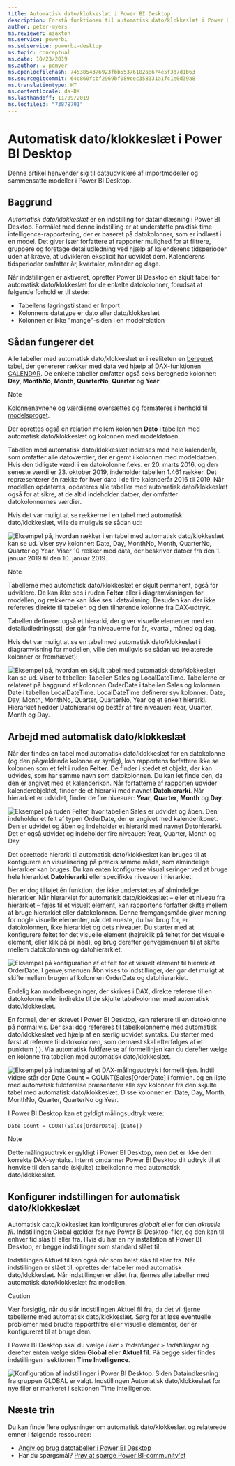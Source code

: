 ```yaml
---
title: Automatisk dato/klokkeslæt i Power BI Desktop
description: Forstå funktionen til automatisk dato/klokkeslæt i Power BI Desktop.
author: peter-myers
ms.reviewer: asaxton
ms.service: powerbi
ms.subservice: powerbi-desktop
ms.topic: conceptual
ms.date: 10/23/2019
ms.author: v-pemyer
ms.openlocfilehash: 7453854376923fbb55376182a8674e5f3d7d1b63
ms.sourcegitcommit: 64c860fcbf2969bf089cec358331a1fc1e0d39a8
ms.translationtype: HT
ms.contentlocale: da-DK
ms.lasthandoff: 11/09/2019
ms.locfileid: "73878791"
---
```

# <a name="auto-datetime-in-power-bi-desktop"></a>Automatisk dato/klokkeslæt i Power BI Desktop

Denne artikel henvender sig til dataudviklere af importmodeller og sammensatte modeller i Power BI Desktop.

## <a name="background"></a>Baggrund

_Automatisk dato/klokkeslæt_ er en indstilling for dataindlæsning i Power BI Desktop. Formålet med denne indstilling er at understøtte praktisk time intelligence-rapportering, der er baseret på datokolonner, som er indlæst i en model. Det giver især forfattere af rapporter mulighed for at filtrere, gruppere og foretage detailudledning ved hjælp af kalenderens tidsperioder uden at kræve, at udvikleren eksplicit har udviklet dem. Kalenderens tidsperioder omfatter år, kvartaler, måneder og dage.

Når indstillingen er aktiveret, opretter Power BI Desktop en skjult tabel for automatisk dato/klokkeslæt for de enkelte datokolonner, forudsat at følgende forhold er til stede:

- Tabellens lagringstilstand er Import
- Kolonnens datatype er dato eller dato/klokkeslæt
- Kolonnen er ikke "mange"-siden i en modelrelation

## <a name="how-it-works"></a>Sådan fungerer det

Alle tabeller med automatisk dato/klokkeslæt er i realiteten en [beregnet tabel](desktop-calculated-tables.md), der genererer rækker med data ved hjælp af DAX-funktionen [CALENDAR](/dax/calendar-function-dax). De enkelte tabeller omfatter også seks beregnede kolonner: **Day**, **MonthNo**, **Month**, **QuarterNo**, **Quarter** og **Year**.

> [!NOTE]
> Kolonnenavnene og værdierne oversættes og formateres i henhold til [modelsproget](supported-languages-countries-regions.md#choose-the-language-for-the-model-in-power-bi-desktop).

Der oprettes også en relation mellem kolonnen **Dato** i tabellen med automatisk dato/klokkeslæt og kolonnen med modeldatoen.

Tabellen med automatisk dato/klokkeslæt indlæses med hele kalenderår, som omfatter alle datoværdier, der er gemt i kolonnen med modeldatoen. Hvis den tidligste værdi i en datokolonne f.eks. er 20. marts 2016, og den seneste værdi er 23. oktober 2019, indeholder tabellen 1.461 rækker. Det repræsenterer én række for hver dato i de fire kalenderår 2016 til 2019. Når modellen opdateres, opdateres alle tabeller med automatisk dato/klokkeslæt også for at sikre, at de altid indeholder datoer, der omfatter datokolonnernes værdier.

Hvis det var muligt at se rækkerne i en tabel med automatisk dato/klokkeslæt, ville de muligvis se sådan ud:

![Eksempel på, hvordan rækker i en tabel med automatisk dato/klokkeslæt kan se ud. Viser syv kolonner: Date, Day, MonthNo, Month, QuarterNo, Quarter og Year. Viser 10 rækker med data, der beskriver datoer fra den 1. januar 2019 til den 10. januar 2019.](media/desktop-auto-date-time/auto-date-time-hidden-table-example-rows.png)

> [!NOTE]
> Tabellerne med automatisk dato/klokkeslæt er skjult permanent, også for udviklere. De kan ikke ses i ruden **Felter** eller i diagramvisningen for modellen, og rækkerne kan ikke ses i datavisning. Desuden kan der ikke refereres direkte til tabellen og den tilhørende kolonne fra DAX-udtryk.

Tabellen definerer også et hierarki, der giver visuelle elementer med en detailudledningssti, der går fra niveauerne for år, kvartal, måned og dag.

Hvis det var muligt at se en tabel med automatisk dato/klokkeslæt i diagramvisning for modellen, ville den muligvis se sådan ud (relaterede kolonner er fremhævet):

![Eksempel på, hvordan en skjult tabel med automatisk dato/klokkeslæt kan se ud. Viser to tabeller: Tabellen Sales og LocalDateTime. Tabellerne er relateret på baggrund af kolonnen OrderDate i tabellen Sales og kolonnen Date i tabellen LocalDateTime. LocalDateTime definerer syv kolonner: Date, Day, Month, MonthNo, Quarter, QuarterNo, Year og et enkelt hierarki. Hierarkiet hedder Datohierarki og består af fire niveauer: Year, Quarter, Month og Day.](media/desktop-auto-date-time/auto-date-time-hidden-table-example-diagram.png)

## <a name="work-with-auto-datetime"></a>Arbejd med automatisk dato/klokkeslæt

Når der findes en tabel med automatisk dato/klokkeslæt for en datokolonne (og den pågældende kolonne er synlig), kan rapportens forfattere ikke se kolonnen som et felt i ruden **Felter**. De finder i stedet et objekt, der kan udvides, som har samme navn som datokolonnen. Du kan let finde den, da den er angivet med et kalenderikon. Når forfatterne af rapporten udvider kalenderobjektet, finder de et hierarki med navnet **Datohierarki**. Når hierarkiet er udvidet, finder de fire niveauer: **Year**, **Quarter**, **Month** og **Day**.

![Eksempel på ruden Felter, hvor tabellen Sales er udvidet og åben. Den indeholder et felt af typen OrderDate, der er angivet med kalenderikonet. Den er udvidet og åben og indeholder et hierarki med navnet Datohierarki. Det er også udvidet og indeholder fire niveauer: Year, Quarter, Month og Day.](media/desktop-auto-date-time/auto-date-time-fields-pane-example.png)

Det oprettede hierarki til automatisk dato/klokkeslæt kan bruges til at konfigurere en visualisering på præcis samme måde, som almindelige hierarkier kan bruges. Du kan enten konfigurere visualiseringer ved at bruge hele hierarkiet **Datohierarki** eller specifikke niveauer i hierarkiet.

Der er dog tilføjet én funktion, der ikke understøttes af almindelige hierarkier. Når hierarkiet for automatisk dato/klokkeslæt – eller et niveau fra hierarkiet – føjes til et visuelt element, kan rapportens forfatter skifte mellem at bruge hierarkiet eller datokolonnen. Denne fremgangsmåde giver mening for nogle visuelle elementer, når det eneste, du har brug for, er datokolonnen, ikke hierarkiet og dets niveauer. Du starter med at konfigurere feltet for det visuelle element (højreklik på feltet for det visuelle element, eller klik på pil ned), og brug derefter genvejsmenuen til at skifte mellem datokolonnen og datohierarkiet.

![Eksempel på konfiguration af et felt for et visuelt element til hierarkiet OrderDate. I genvejsmenuen Åbn vises to indstillinger, der gør det muligt at skifte mellem brugen af kolonnen OrderDate og datohierarkiet.](media/desktop-auto-date-time/auto-date-time-configure-visuals-fields.png)

Endelig kan modelberegninger, der skrives i DAX, direkte referere til en datokolonne eller indirekte til de skjulte tabelkolonner med automatisk dato/klokkeslæt.

En formel, der er skrevet i Power BI Desktop, kan referere til en datokolonne på normal vis. Der skal dog refereres til tabelkolonnerne med automatisk dato/klokkeslæt ved hjælp af en særlig udvidet syntaks. Du starter med først at referere til datokolonnen, som dernæst skal efterfølges af et punktum (.). Via automatisk fuldførelse af formellinjen kan du derefter vælge en kolonne fra tabellen med automatisk dato/klokkeslæt.

![Eksempel på indtastning af et DAX-målingsudtryk i formellinjen. Indtil videre står der Date Count = COUNT(Sales[OrderDate] i formlen. og en liste med automatisk fuldførelse præsenterer alle syv kolonner fra den skjulte tabel med automatisk dato/klokkeslæt. Disse kolonner er: Date, Day, Month, MonthNo, Quarter, QuarterNo og Year.](media/desktop-auto-date-time/auto-date-time-dax-auto-complete.png)

I Power BI Desktop kan et gyldigt målingsudtryk være:

```dax
Date Count = COUNT(Sales[OrderDate].[Date])
```

> [!NOTE]
> Dette målingsudtryk er gyldigt i Power BI Desktop, men det er ikke den korrekte DAX-syntaks. Internt omdanner Power BI Desktop dit udtryk til at henvise til den sande (skjulte) tabelkolonne med automatisk dato/klokkeslæt.

## <a name="configure-auto-datetime-option"></a>Konfigurer indstillingen for automatisk dato/klokkeslæt

Automatisk dato/klokkeslæt kan konfigureres _globalt_ eller for den _aktuelle fil_. Indstillingen Global gælder for nye Power BI Desktop-filer, og den kan til enhver tid slås til eller fra. Hvis du har en ny installation af Power BI Desktop, er begge indstillinger som standard slået til.

Indstillingen Aktuel fil kan også når som helst slås til eller fra. Når indstillingen er slået til, oprettes der tabeller med automatisk dato/klokkeslæt. Når indstillingen er slået fra, fjernes alle tabeller med automatisk dato/klokkeslæt fra modellen.

> [!CAUTION]
> Vær forsigtig, når du slår indstillingen Aktuel fil fra, da det vil fjerne tabellerne med automatisk dato/klokkeslæt. Sørg for at løse eventuelle problemer med brudte rapportfiltre eller visuelle elementer, der er konfigureret til at bruge dem.

I Power BI Desktop skal du vælge _Filer > Indstillinger > Indstillinger_ og derefter enten vælge siden **Global** eller **Aktuel fil**. På begge sider findes indstillingen i sektionen **Time Intelligence**.

![Konfiguration af indstillinger i Power BI Desktop. Siden Dataindlæsning fra gruppen GLOBAL er valgt. Indstillingen Automatisk dato/klokkeslæt for nye filer er markeret i sektionen Time intelligence.](media/desktop-auto-date-time/auto-date-time-configure-global-options.png)

## <a name="next-steps"></a>Næste trin

Du kan finde flere oplysninger om automatisk dato/klokkeslæt og relaterede emner i følgende ressourcer:

- [Angiv og brug datotabeller i Power BI Desktop](desktop-date-tables.md)
- Har du spørgsmål? [Prøv at spørge Power BI-community'et](https://community.powerbi.com/)
